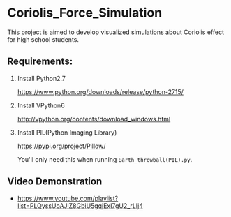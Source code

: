 # Coriolis_Force_Simulation

This project is aimed to develop visualized simulations about Coriolis effect for high school students.

## Requirements:

1. Install Python2.7

   https://www.python.org/downloads/release/python-2715/

2. Install VPython6

   http://vpython.org/contents/download_windows.html

3. Install PIL(Python Imaging Library)

   https://pypi.org/project/Pillow/

   You'll only need this when running `Earth_throwball(PIL).py`.

## Video Demonstration

+ https://www.youtube.com/playlist?list=PLQyssUoAJlZ8GbiU5gqjExI7gU2_rLlj4
